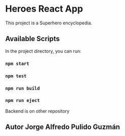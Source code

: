 # Heroes React App

This project is a Superhero encyclopedia.

## Available Scripts

In the project directory, you can run:

### `npm start`

### `npm test`

### `npm run build`

### `npm run eject`

Backend is on other repository

## Autor Jorge Alfredo Pulido Guzmán
